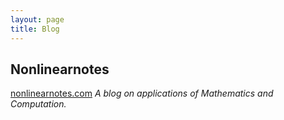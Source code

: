 ```yaml
---
layout: page
title: Blog
---
```


## Nonlinearnotes

<a href="http://nonlinearnotes.com" target="_blank">nonlinearnotes.com</a> *A blog on applications of Mathematics and Computation.*